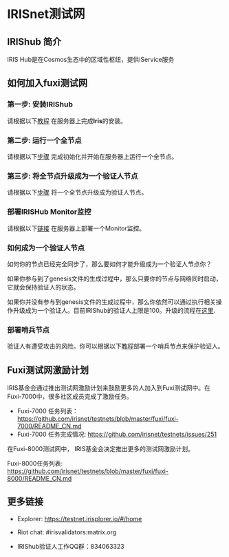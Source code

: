 # IRISnet测试网

## IRIShub 简介

IRIS Hub是在Cosmos生态中的区域性枢纽，提供iService服务

## 如何加入fuxi测试网

### 第一步: 安装IRIShub

请根据以下[教程](Install-the-Software.md) 在服务器上完成**Iris**的安装。

### 第二步: 运行一个全节点

请根据以下[步骤](Full-Node.md) 完成初始化并开始在服务器上运行一个全节点。


### 第三步: 将全节点升级成为一个验证人节点

请根据以下[步骤](Validator-Node.md) 将一个全节点升级成为验证人节点。

### 部署IRISHub Monitor监控

请根据以下[链接](../software/monitor.md) 在服务器上部署一个Monitor监控。


### 如何成为一个验证人节点

如何你的节点已经完全同步了，那么要如何才能升级成为一个验证人节点你？

如果你参与到了genesis文件的生成过程中，那么只要你的节点与网络同时启动，它就会保持验证人的状态。

如果你并没有参与到genesis文件的生成过程中，那么你依然可以通过执行相关操作升级成为一个验证人。目前IRIShub的验证人上限是100。升级的流程在[这里](Validator-Node.md).

### 部署哨兵节点

验证人有遭受攻击的风险。你可以根据以下[教程](../software/sentry.md)部署一个哨兵节点来保护验证人。

## Fuxi测试网激励计划

IRIS基金会通过推出测试网激励计划来鼓励更多的人加入到Fuxi测试网中。在Fuxi-7000中，很多社区成员完成了激励任务。

* Fuxi-7000 任务列表：https://github.com/irisnet/testnets/blob/master/fuxi/fuxi-7000/README_CN.md
* Fuxi-7000 任务完成情况: https://github.com/irisnet/testnets/issues/251


在Fuxi-8000测试网中， IRIS基金会决定推出更多的测试网激励计划。

Fuxi-8000任务列表: https://github.com/irisnet/testnets/blob/master/fuxi/fuxi-8000/README_CN.md

##  更多链接


* Explorer: https://testnet.irisplorer.io/#/home

* Riot chat: #irisvalidators:matrix.org

* IRIShub验证人工作QQ群：834063323